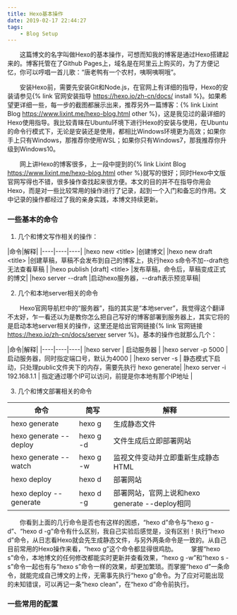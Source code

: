 ```yaml
---
title: Hexo基本操作
date: 2019-02-17 22:44:27
tags: 
    - Blog Setup
---
```


&emsp;&emsp;这篇博文的名字叫做Hexo的基本操作，可想而知我的博客是通过Hexo搭建起来的。博客托管在了Github Pages上，域名是在阿里云上购买的，为了方便记忆，你可以哼唱一首儿歌：“唐老鸭有一个农村，咦啊咦啊哦”。

&emsp;&emsp;安装Hexo前，需要先安装Git和Node.js，在官网上有详细的指导，Hexo的安装请参见{% link 官网安装指导 https://hexo.io/zh-cn/docs/ install %}。如果希望更详细一些，每一步的截图都展示出来，推荐另外一篇博客：{% link Lixint Blog https://www.lixint.me/hexo-blog.html other %}，这是我见过的最详细的Hexo使用指导。我比较青睐在Ubuntu环境下进行Hexo的安装与使用，在Ubuntu的命令行模式下，无论是安装还是使用，都相比Windows环境更为高效；如果你手上只有Windows，那推荐你使用WSL；如果你只有Windows7，那我推荐你升级到Windows10。

&emsp;&emsp;网上讲Hexo的博客很多，上一段中提到的{% link Lixint Blog https://www.lixint.me/hexo-blog.html  other %}就写的很好；同时Hexo中文版官网写得也不错，很多操作查找起来很方便。本文的目的并不在指导你用会Hexo，而是对一些比较常用的操作进行了记录，起到一个入门和备忘的作用。文中记录的操作都经过了我的亲身实践，本博文持续更新。

### 一些基本的命令

1. 几个和博文写作相关的操作：

|命令|解释|
|----|----|----|
|hexo new <title\> |创建博文|
|hexo new draft <title\> |创建草稿，草稿不会发布到自己的博客上，执行hexo s命令不加-\-draft也无法查看草稿 |
|hexo publish [draft] <title\> |发布草稿，命令后，草稿变成正式的博文| 
|hexo server -\-draft |启动hexo服务器，-\-draft表示预览草稿|

2. 几个和本地server相关的命令

&emsp;&emsp;Hexo官网导航栏中的“服务器”，指的其实是“本地server”，我觉得这个翻译不太好，乍一看还以为是教你怎么把自己写好的博客部署到服务器上，其实它将的是启动本地server相关的操作，这里还是给出官网链接{% link 官网链接 https://hexo.io/zh-cn/docs/server server %}。基本的操作也就那么几个：

|命令|解释|
|----|----|----|
|hexo server | 启动服务器 |
|hexo server -p 5000 | 启动服务器，同时指定端口号，默认为4000 | 
|hexo server -s | 静态模式下启动，只处理public文件夹下的内存，需要先执行 hexo generate|
|hexo server -i 192.168.1.1 | 指定通过哪个IP可以访问，前提是你本地有那个IP地址 |

3. 几个和博文部署相关的命令

|命令|简写|解释|
|----|----|----|
|hexo generate | hexo g | 生成静态文件 |
|hexo generate -\-deploy | hexo g -d | 文件生成后立即部署网站 | 
|hexo generate -\-watch | hexo g -w | 监视文件变动并立即重新生成静态HTML |
|hexo deploy | hexo d | 部署网站 |
|hexo deploy -\-generate | hexo d -g | 部署网站，官网上说和hexo generate -\-deploy相同 | 

&emsp;&emsp;你看到上面的几行命令是否也有这样的困惑，“hexo d”命令与“hexo g -d”、“hexo d -g”命令有什么区别，我自己实验后感觉是，没有区别！执行“hexo d”命令，从日志看Hexo就会先生成静态文件，与另外两条命令是一致的。从自己目前常用的Hexo操作来看，“hexo g”这个命令都显得很鸡肋。
&emsp;&emsp;掌握“hexo s”命令，本地博文的任何修改都能实时更新并查看效果，“hexo g -w”和“hexo s -s”命令一起也有与“hexo s”命令一样的效果，却更加繁琐。而掌握“hexo d”一条命令，就能完成自己博文的上传，无需事先执行“hexo g”命令。为了应对可能出现的未知错误，可以再记一条“hexo clean”，在“hexo d”命令前执行。

### 一些常用的配置

